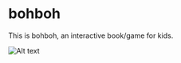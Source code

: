 # bohboh

This is bohboh, an interactive book/game for kids.

![Alt text](relative/path/to/img.jpg?raw=true "Title")
